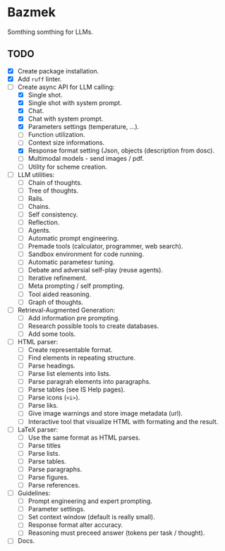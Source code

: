 # Bazmek
Somthing somthing for LLMs.

## TODO
 - [x] Create package installation.
 - [x] Add `ruff` linter.
 - [ ] Create async API for LLM calling:
   - [x] Single shot.
   - [x] Single shot with system prompt.
   - [x] Chat.
   - [x] Chat with system prompt.
   - [x] Parameters settings (temperature, ...).
   - [ ] Function utilization.
   - [ ] Context size informations.
   - [x] Response format setting (Json, objects (description from dosc).
   - [ ] Multimodal models - send images / pdf.
   - [ ] Utility for scheme creation.
 - [ ] LLM utilities:
   - [ ] Chain of thoughts.
   - [ ] Tree of thoughts.
   - [ ] Rails.
   - [ ] Chains.
   - [ ] Self consistency.
   - [ ] Reflection.
   - [ ] Agents.
   - [ ] Automatic prompt engineering.
   - [ ] Premade tools (calculator, programmer, web search).
   - [ ] Sandbox environment for code running.
   - [ ] Automatic parametesr tuning.
   - [ ] Debate and adversial self-play (reuse agents).
   - [ ] Iterative refinement.
   - [ ] Meta prompting / self prompting.
   - [ ] Tool aided reasoning.
   - [ ] Graph of thoughts.
 - [ ] Retrieval-Augmented Generation:
   - [ ] Add information pre prompting.
   - [ ] Research possible tools to create databases.
   - [ ] Add some tools.
 - [ ] HTML parser:
   - [ ] Create representable format.
   - [ ] Find elements in repeating structure.
   - [ ] Parse headings.
   - [ ] Parse list elements into lists.
   - [ ] Parse paragrah elements into paragraphs.
   - [ ] Parse tables (see IS Help pages).
   - [ ] Parse icons (`<i>`).
   - [ ] Parse liks.
   - [ ] Give image warnings and store image metadata (url).
   - [ ] Interactive tool that visualize HTML with formating and the result.
 - [ ] LaTeX parser:
   - [ ] Use the same format as HTML parses.
   - [ ] Parse titles
   - [ ] Parse lists.
   - [ ] Parse tables.
   - [ ] Parse paragraphs.
   - [ ] Parse figures.
   - [ ] Parse references.
 - [ ] Guidelines:
   - [ ] Prompt engineering and expert prompting.
   - [ ] Parameter settings.
   - [ ] Set context window (default is really small).
   - [ ] Response format alter accuracy.
   - [ ] Reasoning must preceed answer (tokens per task / thought).
 - [ ] Docs.
